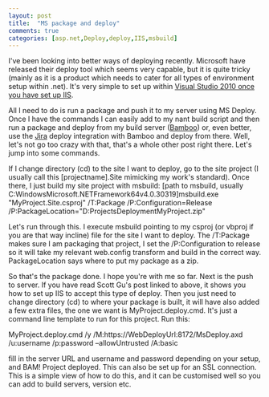 ```yaml
---
layout: post
title:  "MS package and deploy"
comments: true
categories: [asp.net,Deploy,deploy,IIS,msbuild]
---
```


I've been looking into better ways of deploying recently. Microsoft have released their deploy tool which seems very capable, but it is quite tricky (mainly as it is a product which needs to cater for all types of environment setup within .net). It's very simple to set up within [Visual Studio 2010 once you have set up IIS](http://weblogs.asp.net/scottgu/archive/2010/09/13/automating-deployment-with-microsoft-web-deploy.aspx).

All I need to do is run a package and push it to my server using MS Deploy. Once I have the commands I can easily add to my nant build script and then run a package and deploy from my build server ([Bamboo](http://www.atlassian.com/software/bamboo/)) or, even better, use the [Jira](http://www.atlassian.com/software/jira/) deploy integration with Bamboo and deploy from there. Well, let's not go too crazy with that, that's a whole other post right there. Let's jump into some commands.

If I change directory (cd) to the site I want to deploy, go to the site project (I usually call this [projectname].Site mimicking my work's standard). Once there, I just build my site project with msbuild:
[path to msbuild, usually C:WindowsMicrosoft.NETFramework64v4.0.30319]msbuild.exe "MyProject.Site.csproj" /T:Package /P:Configuration=Release /P:PackageLocation="D:ProjectsDeploymentMyProject.zip"

Let's run through this. I execute msbuild pointing to my csproj (or vbproj if you are that way incline) file for the site I want to deploy. The /T:Package makes sure I am packaging that project, I set the /P:Configuration to release so it will take my relevant web.config transform and build in the correct way. PackageLocation says where to put my package as a zip.

So that's the package done. I hope you're with me so far. Next is the push to server. If you have read Scott Gu's post linked to above, it shows you how to set up IIS to accept this type of deploy. Then you just need to change directory (cd) to where your package is built, it will have also added a few extra files, the one we want is MyProject.deploy.cmd. It's just a command line template to run for this project. Run this:

MyProject.deploy.cmd /y /M:https://WebDeployUrl:8172/MsDeploy.axd /u:username /p:password –allowUntrusted /A:basic

fill in the server URL and username and password depending on your setup, and BAM! Project deployed. This can also be set up for an SSL connection. This is a simple view of how to do this, and it can be customised well so you can add to build servers, version etc.
